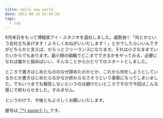 ```yaml
---
title: hello new world.
date: 2011-06-16 01:45:59
tags: 
  - log 
---
```

6月末日をもって博報堂アイ・スタジオを退社しました。威勢良く「何とかという会社立ちあげます！よろしくおねがいいたします！」とかでしたらいいんですがどちらかと言えば、だらっとフリーランスになります。それは小さなままでいたいからでもあります。最小限の組織でどこまでできるかをやってみる、必要になれば誰かと組めばいい、そんなことからひとりでのスタートとしました。

<!-- more -->

ところで書きはじめたもののなぜ辞めたのかとか、これから何をしようとしているかとか書きはじめたらなかなか終わらなさそうという事態になってしまいました。でもいつまでも報告しないというのは避けたいところですので今回はこんな感じで終わらせました。すみません。

というわけで、今後ともよろしくお願いいたします。

屋号は<a href="http://zoomone.net">「*{ zoom:1; }」</a>です。
